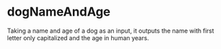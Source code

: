 # dogNameAndAge
Taking a name and age of a dog as an input, it outputs the name with first letter only capitalized and the age in human years.
